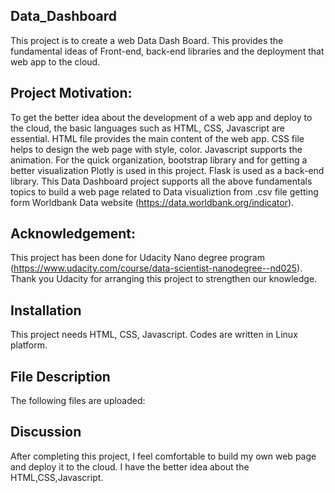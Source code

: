 ## Data_Dashboard
This project is to create a web Data Dash Board. This provides the fundamental ideas of Front-end, back-end libraries and the deployment that web app to the cloud.   

## Project Motivation:
To get the better idea about the development of a web app and deploy to the cloud, the basic languages such as HTML, CSS, Javascript are essential. HTML file provides the main content of the web app. CSS file helps to design the web page with style, color. Javascript supports the animation. For the quick organization, bootstrap library and for getting a better visualization Plotly is used in this project. Flask is used as a back-end library. This Data Dashboard project supports all the above fundamentals topics to build a web page related to Data visualiztion from .csv file getting form Worldbank Data website (https://data.worldbank.org/indicator).

## Acknowledgement:
This project has been done for Udacity Nano degree program (https://www.udacity.com/course/data-scientist-nanodegree--nd025). Thank you Udacity for arranging this project to strengthen our knowledge.

## Installation
This project needs HTML, CSS, Javascript. Codes are written in Linux platform.

## File Description
The following files are uploaded:


## Discussion
After completing this project, I feel comfortable to build my own web page and deploy it to the cloud. I have the better idea about the HTML,CSS,Javascript.

